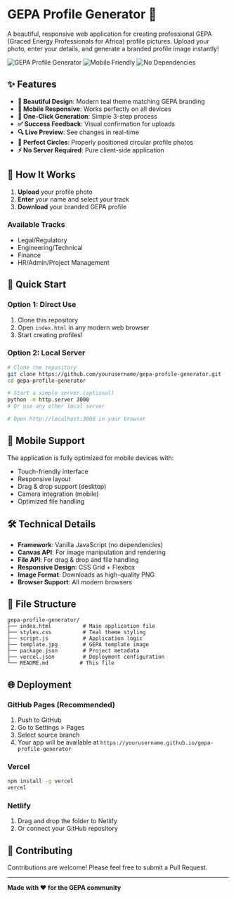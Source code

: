 # GEPA Profile Generator 🎯

A beautiful, responsive web application for creating professional GEPA (Graced Energy Professionals for Africa) profile pictures. Upload your photo, enter your details, and generate a branded profile image instantly!

![GEPA Profile Generator](https://img.shields.io/badge/Status-Ready-brightgreen) ![Mobile Friendly](https://img.shields.io/badge/Mobile-Friendly-blue) ![No Dependencies](https://img.shields.io/badge/Dependencies-None-orange)

## ✨ Features

- **🎨 Beautiful Design**: Modern teal theme matching GEPA branding
- **📱 Mobile Responsive**: Works perfectly on all devices
- **🚀 One-Click Generation**: Simple 3-step process
- **✅ Success Feedback**: Visual confirmation for uploads
- **🔍 Live Preview**: See changes in real-time
- **📸 Perfect Circles**: Properly positioned circular profile photos
- **⚡ No Server Required**: Pure client-side application

## 🎯 How It Works

1. **Upload** your profile photo
2. **Enter** your name and select your track
3. **Download** your branded GEPA profile

### Available Tracks
- Legal/Regulatory
- Engineering/Technical  
- Finance
- HR/Admin/Project Management

## 🚀 Quick Start

### Option 1: Direct Use
1. Clone this repository
2. Open `index.html` in any modern web browser
3. Start creating profiles!

### Option 2: Local Server
```bash
# Clone the repository
git clone https://github.com/yourusername/gepa-profile-generator.git
cd gepa-profile-generator

# Start a simple server (optional)
python -m http.server 3000
# Or use any other local server

# Open http://localhost:3000 in your browser
```

## 📱 Mobile Support

The application is fully optimized for mobile devices with:
- Touch-friendly interface
- Responsive layout  
- Drag & drop support (desktop)
- Camera integration (mobile)
- Optimized file handling

## 🛠️ Technical Details

- **Framework**: Vanilla JavaScript (no dependencies)
- **Canvas API**: For image manipulation and rendering
- **File API**: For drag & drop and file handling  
- **Responsive Design**: CSS Grid + Flexbox
- **Image Format**: Downloads as high-quality PNG
- **Browser Support**: All modern browsers

## 📁 File Structure

```
gepa-profile-generator/
├── index.html          # Main application file
├── styles.css          # Teal theme styling
├── script.js           # Application logic
├── template.jpg        # GEPA template image
├── package.json        # Project metadata
├── vercel.json         # Deployment configuration
└── README.md          # This file
```

## 🌐 Deployment

### GitHub Pages (Recommended)
1. Push to GitHub
2. Go to Settings > Pages
3. Select source branch
4. Your app will be available at `https://yourusername.github.io/gepa-profile-generator`

### Vercel
```bash
npm install -g vercel
vercel
```

### Netlify
1. Drag and drop the folder to Netlify
2. Or connect your GitHub repository

## 🤝 Contributing

Contributions are welcome! Please feel free to submit a Pull Request.

---

**Made with ❤️ for the GEPA community**